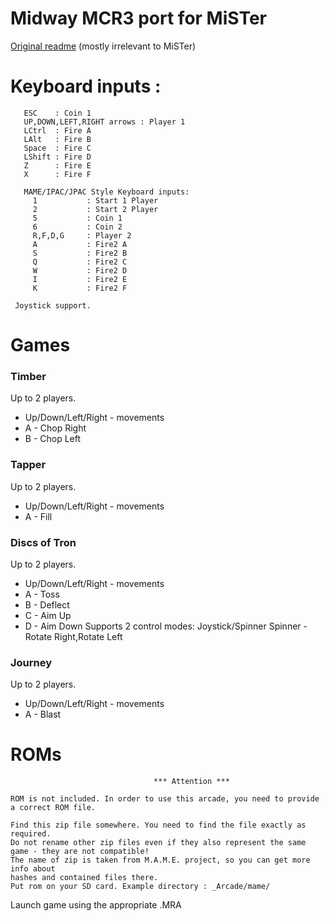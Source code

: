 # Midway MCR3 port for MiSTer

[Original readme](README_orig.txt) (mostly irrelevant to MiSTer)

# Keyboard inputs :
```
   ESC    : Coin 1
   UP,DOWN,LEFT,RIGHT arrows : Player 1
   LCtrl  : Fire A
   LAlt   : Fire B
   Space  : Fire C   
   LShift : Fire D
   Z      : Fire E
   X      : Fire F 

   MAME/IPAC/JPAC Style Keyboard inputs:
     1           : Start 1 Player
     2           : Start 2 Player
     5           : Coin 1
     6           : Coin 2
     R,F,D,G     : Player 2
     A           : Fire2 A
     S           : Fire2 B 
     Q           : Fire2 C
     W           : Fire2 D
     I           : Fire2 E
     K           : Fire2 F
	
 Joystick support. 
```
# Games

### Timber
Up to 2 players. 
* Up/Down/Left/Right - movements 
* A - Chop Right 
* B - Chop Left

### Tapper
Up to 2 players.
* Up/Down/Left/Right - movements
* A - Fill
 
### Discs of Tron
Up to 2 players.
* Up/Down/Left/Right - movements
* A - Toss
* B - Deflect
* C - Aim Up
* D - Aim Down
Supports 2 control modes: Joystick/Spinner
Spinner - Rotate Right,Rotate Left

### Journey
Up to 2 players.
* Up/Down/Left/Right - movements
* A - Blast
 
# ROMs
```
                                *** Attention ***

ROM is not included. In order to use this arcade, you need to provide a correct ROM file.

Find this zip file somewhere. You need to find the file exactly as required.
Do not rename other zip files even if they also represent the same game - they are not compatible!
The name of zip is taken from M.A.M.E. project, so you can get more info about
hashes and contained files there.
Put rom on your SD card. Example directory : _Arcade/mame/

```

Launch game using the appropriate .MRA
